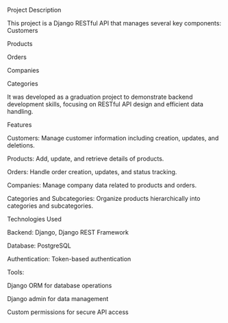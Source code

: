 Project Description

This project is a Django RESTful API that manages several key components:
Customers

Products

Orders

Companies

Categories

It was developed as a graduation project to demonstrate backend development skills, focusing on RESTful API design and efficient data handling.

Features

Customers: Manage customer information including creation, updates, and deletions.

Products: Add, update, and retrieve details of products.

Orders: Handle order creation, updates, and status tracking.

Companies: Manage company data related to products and orders.

Categories and Subcategories: Organize products hierarchically into categories and subcategories.

Technologies Used

Backend: Django, Django REST Framework

Database: PostgreSQL

Authentication: Token-based authentication

Tools:

Django ORM for database operations

Django admin for data management

Custom permissions for secure API access
